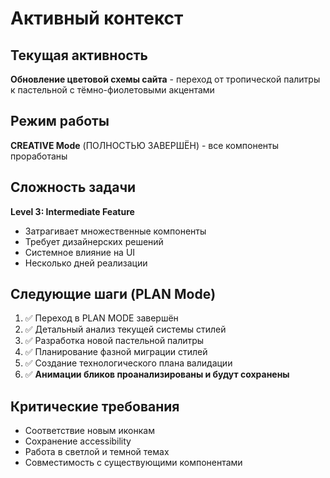 # Активный контекст

## Текущая активность
**Обновление цветовой схемы сайта** - переход от тропической палитры к пастельной с тёмно-фиолетовыми акцентами

## Режим работы
**CREATIVE Mode** (ПОЛНОСТЬЮ ЗАВЕРШЁН) - все компоненты проработаны

## Сложность задачи
**Level 3: Intermediate Feature**
- Затрагивает множественные компоненты
- Требует дизайнерских решений
- Системное влияние на UI
- Несколько дней реализации

## Следующие шаги (PLAN Mode)
1. ✅ Переход в PLAN MODE завершён
2. ✅ Детальный анализ текущей системы стилей  
3. ✅ Разработка новой пастельной палитры
4. ✅ Планирование фазной миграции стилей
5. ✅ Создание технологического плана валидации
6. ✅ **Анимации бликов проанализированы и будут сохранены**

## Критические требования
- Соответствие новым иконкам
- Сохранение accessibility
- Работа в светлой и темной темах
- Совместимость с существующими компонентами
